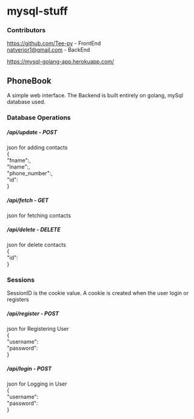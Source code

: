 # mysql-stuff

###  Contributors
https://github.com/Tee-py - FrontEnd        
natverior1@gmail.com - BackEnd

https://mysql-golang-app.herokuapp.com/

## PhoneBook
 A simple web interface. The Backend is built entirely on golang, mySql database used.
 
### Database Operations

##### /api/update - POST
json for adding contacts   
	{    
		"fname":<First Name>,    
		"lname":<Last Name>,   
		"phone_number":<Phone Number>,   
		"id":<id>   
	}    
	
##### /api/fetch - GET
json for fetching contacts   

	
##### /api/delete - DELETE
json for delete contacts        
	{       
		"id":<id>    
	}     
 
### Sessions
SessionID is the cookie value. A cookie is created when the user login or registers


##### /api/register - POST
json for Registering User     
	{      
	    "username":<username>   
	    "password":<password>   
	}   


##### /api/login - POST
json for Logging in User     
    {   
	    "username":<username>    
	    "password":<password>    
    }    
